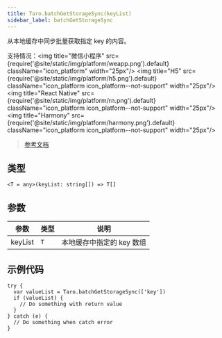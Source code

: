 ```yaml
---
title: Taro.batchGetStorageSync(keyList)
sidebar_label: batchGetStorageSync
---
```


从本地缓存中同步批量获取指定 key 的内容。

支持情况：<img title="微信小程序" src={require('@site/static/img/platform/weapp.png').default} className="icon_platform" width="25px"/> <img title="H5" src={require('@site/static/img/platform/h5.png').default} className="icon_platform icon_platform--not-support" width="25px"/> <img title="React Native" src={require('@site/static/img/platform/rn.png').default} className="icon_platform icon_platform--not-support" width="25px"/> <img title="Harmony" src={require('@site/static/img/platform/harmony.png').default} className="icon_platform icon_platform--not-support" width="25px"/>

> [参考文档](https://developers.weixin.qq.com/miniprogram/dev/api/storage/wx.batchGetStorageSync.html)

## 类型

```tsx
<T = any>(keyList: string[]) => T[]
```

## 参数

| 参数 | 类型 | 说明 |
| --- | --- | --- |
| keyList | `T` | 本地缓存中指定的 key 数组 |

## 示例代码

```tsx
try {
  var valueList = Taro.batchGetStorageSync(['key'])
  if (valueList) {
    // Do something with return value
  }
} catch (e) {
  // Do something when catch error
}
```

